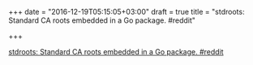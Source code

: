 +++
date = "2016-12-19T05:15:05+03:00"
draft = true
title = "stdroots: Standard CA roots embedded in a Go package.  #reddit"

+++

<p><a href="https://t.co/sB46nl7kU7">stdroots: Standard CA roots embedded in a Go package.  #reddit</a></p>
